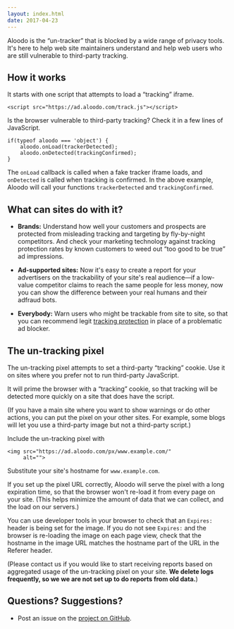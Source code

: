 ```yaml
---
layout: index.html
date: 2017-04-23
---
```


Aloodo is the <q>un-tracker</q> that is blocked by a
wide range of privacy tools.  It's here to help web
site maintainers understand and help web users who
are still vulnerable to third-party tracking.

## How it works

It starts with one script that attempts to load a
<q>tracking</q> iframe.

	<script src="https://ad.aloodo.com/track.js"></script>

Is the browser vulnerable to third-party tracking?  Check it in
a few lines of JavaScript. 

	if(typeof aloodo === 'object') {
		aloodo.onLoad(trackerDetected);
		aloodo.onDetected(trackingConfirmed);
	}

The `onLoad` callback is called when a fake tracker
iframe loads, and `onDetected` is called when tracking
is confirmed.  In the above example, Aloodo will call your
functions `trackerDetected` and `trackingConfirmed`.


## What can sites do with it?

 * **Brands:** Understand how well your customers
   and prospects are protected from misleading
   tracking and targeting by fly-by-night competitors.
   And check your marketing technology against
   tracking protection rates by known customers to
   weed out <q>too good to be true</q> ad impressions.

 * **Ad-supported sites:** Now it's easy to create a
   report for your advertisers on the trackability
   of your site's real audience&mdash;if a low-value
   competitor claims to reach the same people for
   less money, now you can show the difference between
   your real humans and their adfraud bots.

 * **Everybody:** Warn users who might be trackable
   from site to site, so that
   you can recommend legit [tracking
   protection](http://www.aloodo.org/protection/)
   in place of a problematic ad blocker.


## The un-tracking pixel

The un-tracking pixel attempts to set a third-party
<q>tracking</q> cookie.  Use it on sites where you prefer
not to run third-party JavaScript.

It will prime the browser with a <q>tracking</q>
cookie, so that tracking will be detected more quickly
on a site that does have the script.

(If you have a main site where you want to show
warnings or do other actions, you can put the pixel on
your other sites. For example, some blogs will let you
use a third-party image but not a third-party script.)

Include the un-tracking pixel with

	<img src="https://ad.aloodo.com/px/www.example.com/"
	     alt="">

Substitute your site's hostname for `www.example.com`.

If you set up the pixel URL correctly, Aloodo will
serve the pixel with a long expiration time, so
that the browser won't re-load it from every page on
your site.  (This helps minimize the amount of data
that we can collect, and the load on our servers.)

You can use developer tools in your browser to check
that an `Expires:` header is being set for the image.
If you do not see `Expires:` and the browser is
re-loading the image on each page view, check that
the hostname in the image URL matches the hostname
part of the URL in the Referer header.

(Please contact us if you would like to start receiving
reports based on aggregated usage of the un-tracking
pixel on your site.  **We delete logs frequently, so
we we are not set up to do reports from old data.**)


## Questions? Suggestions?

 * Post an issue on the [project on
GitHub](https://github.com/Aloodo/ad.aloodo.com).


